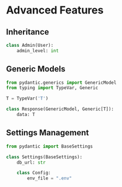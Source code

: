 # Advanced Features

## Inheritance

```python
class Admin(User):
    admin_level: int
```

## Generic Models

```python
from pydantic.generics import GenericModel
from typing import TypeVar, Generic

T = TypeVar('T')

class Response(GenericModel, Generic[T]):
    data: T
```

## Settings Management

```python
from pydantic import BaseSettings

class Settings(BaseSettings):
    db_url: str

    class Config:
        env_file = ".env"
```

